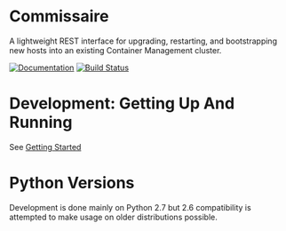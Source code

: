 Commissaire
===========
A lightweight REST interface for upgrading, restarting, and bootstrapping new hosts into an existing Container Management cluster.

[![Documentation](https://readthedocs.org/projects/commissaire/badge/?version=latest)](http://commissaire.readthedocs.org/) [![Build Status](https://travis-ci.org/projectatomic/commissaire.svg)](https://travis-ci.org/projectatomic/commissaire)


Development: Getting Up And Running
===================================
See [Getting Started](http://commissaire.readthedocs.org/en/latest/gettingstarted.html#development-manual)


Python Versions
===============
Development is done mainly on Python 2.7 but 2.6 compatibility is attempted to make usage on older distributions possible.
